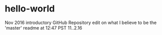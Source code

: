 # hello-world
Nov 2016 introductory GitHub Repository
edit on what I believe to be the 'master' readme  at 12:47 PST 11..2.16

